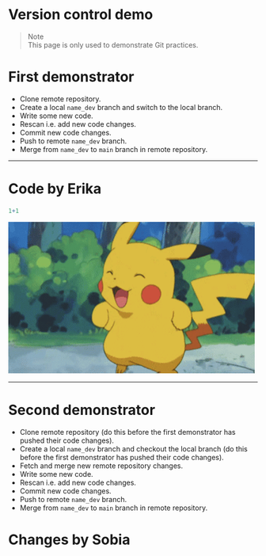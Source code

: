 # Version control demo  

> Note     
> This page is only used to demonstrate Git practices.   

# First demonstrator    
+ Clone remote repository.
+ Create a local `name_dev` branch and switch to the local branch.  
+ Write some new code.   
+ Rescan i.e. add new code changes.  
+ Commit new code changes.  
+ Push to remote `name_dev` branch. 
+ Merge from `name_dev` to `main` branch in remote repository.    

***
# Code by Erika 

```r 
1+1
```

![](pikachu.gif)

***


# Second demonstrator   
+ Clone remote repository (do this before the first demonstrator has pushed their code changes).    
+ Create a local `name_dev` branch and checkout the local branch (do this before the first demonstrator has pushed their code changes).   
+ Fetch and merge new remote repository changes.   
+ Write some new code.    
+ Rescan i.e. add new code changes.  
+ Commit new code changes.  
+ Push to remote `name_dev` branch. 
+ Merge from `name_dev` to `main` branch in remote repository.  
# Changes by Sobia